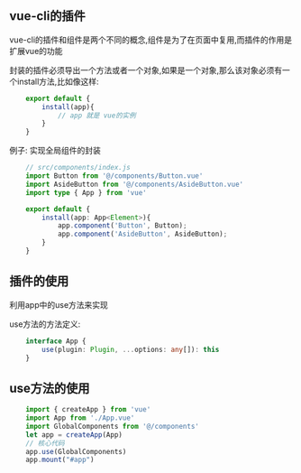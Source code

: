 ## vue-cli的插件
vue-cli的插件和组件是两个不同的概念,组件是为了在页面中复用,而插件的作用是扩展vue的功能

封装的插件必须导出一个方法或者一个对象,如果是一个对象,那么该对象必须有一个install方法,比如像这样:
```typescript
    export default {
        install(app){
            // app 就是 vue的实例
        }
    }
```

例子: 实现全局组件的封装

```typescript
    // src/components/index.js
    import Button from '@/components/Button.vue'
    import AsideButton from '@/components/AsideButton.vue'
    import type { App } from 'vue'

    export default {
        install(app: App<Element>){
            app.component('Button', Button);
            app.component('AsideButton', AsideButton);
        }
    }
```

## 插件的使用
利用app中的use方法来实现

use方法的方法定义:
```typescript
    interface App {
        use(plugin: Plugin, ...options: any[]): this
    }
```
## use方法的使用
```typescript
    import { createApp } from 'vue'
    import App from './App.vue'
    import GlobalComponents from '@/components'
    let app = createApp(App)
    // 核心代码
    app.use(GlobalComponents)
    app.mount("#app")
```